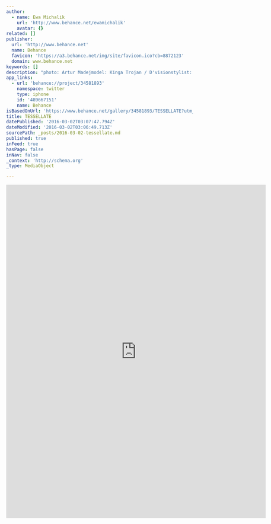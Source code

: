 ```yaml
---
author:
  - name: Ewa Michalik
    url: 'http://www.behance.net/ewamichalik'
    avatar: {}
related: []
publisher:
  url: 'http://www.behance.net'
  name: Behance
  favicon: 'https://a3.behance.net/img/site/favicon.ico?cb=8872123'
  domain: www.behance.net
keywords: []
description: "photo: Artur Madejmodel: Kinga Trojan / D'visionstylist: Ewa Michalikmake up: Vika Mayhair: Patryk Nadolnyfashion designers: jarosław ewert, Golden Dust, Verityhunt, Her Curiosity, Room 669, Mitas design, Godsavequeens"
app_links:
  - url: 'behance://project/34581893'
    namespace: twitter
    type: iphone
    id: '489667151'
    name: Behance
isBasedOnUrl: 'https://www.behance.net/gallery/34581893/TESSELLATE?utm_medium=email&utm_source=transactional&utm_campaign=project-published&'
title: TESSELLATE
datePublished: '2016-03-02T03:07:47.794Z'
dateModified: '2016-03-02T03:06:49.713Z'
sourcePath: _posts/2016-03-02-tessellate.md
published: true
inFeed: true
hasPage: false
inNav: false
_context: 'http://schema.org'
_type: MediaObject

---
```

<iframe src="https://cdn.embedly.com/widgets/media.html?src=https%3A%2F%2Fwww.behance.net%2Fgallery%2F34581893%2FTESSELLATE%3Fiframe%3D1&amp;url=https%3A%2F%2Fwww.behance.net%2Fgallery%2F34581893%2FTESSELLATE%3Futm_medium%3Demail%26utm_source%3Dtransactional%26utm_campaign%3Dproject-published%26&amp;image=https%3A%2F%2Fmir-s3-cdn-cf.behance.net%2Fprojects%2F404%2Fb5628f34581893.Y3JvcCwyMDAxLDE1NjMsMCw5NTM.jpg&amp;key=b7d04c9b404c499eba89ee7072e1c4f7&amp;type=text%2Fhtml&amp;scroll=auto&amp;schema=behance" width="700" height="900" scrolling="auto" frameborder="0" allowfullscreen="allowfullscreen" style=""></iframe>